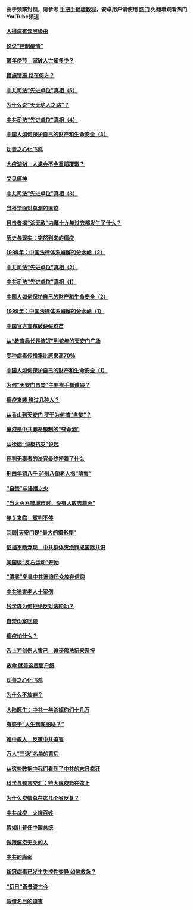 #### 由于频繁封锁，请参考 [手把手翻墙教程](https://github.com/gfw-breaker/guides/wiki/)，安卓用户请使用 [网门](https://github.com/gfw-breaker/nogfw/blob/master/dl.md?t=02190400) 免翻墙观看热门YouTube频道 

#### [人得病有深层缘由](../pages/19/420864.md?t=02190400) 

#### [说说“控制疫情”](../pages/19/420831.md?t=02190400) 

#### [离年傍节　家破人亡知多少？](../pages/19/420563.md?t=02190400) 

#### [措施错施  路在何方？](../pages/19/420076.md?t=02190400) 

#### [中共司法“先进单位”真相（5）](../pages/19/419453.md?t=02190400) 

#### [为什么说“天无绝人之路”？](../pages/19/419618.md?t=02190400) 

#### [中共司法“先进单位”真相（4）](../pages/19/419452.md?t=02190400) 

#### [中国人如何保护自己的财产和生命安全（3）](../pages/19/419405.md?t=02190400) 

#### [劝善之心化飞鸿](../pages/19/418758.md?t=02190400) 

#### [大疫汹汹　人类会不会重蹈覆辙？](../pages/19/419691.md?t=02190400) 

#### [又见瘟神](../pages/19/419225.md?t=02190400) 

#### [中共司法“先进单位”真相（3）](../pages/19/419451.md?t=02190400) 

#### [当科学面对莫测的瘟疫](../pages/19/419625.md?t=02190400) 

#### [目击者揭“杀无赦”内幕十九年过去都发生了什么？](../pages/19/419617.md?t=02190400) 

#### [历史与现实：突然到来的瘟疫](../pages/19/419619.md?t=02190400) 

#### [1999年：中国法律体系崩解的分水岭（2）](../pages/19/419455.md?t=02190400) 

#### [中共司法“先进单位”真相（2）](../pages/19/419450.md?t=02190400) 

#### [中共司法“先进单位”真相（1）](../pages/19/419449.md?t=02190400) 

#### [中国人如何保护自己的财产和生命安全（2）](../pages/19/419404.md?t=02190400) 

#### [1999年：中国法律体系崩解的分水岭（1）](../pages/19/419454.md?t=02190400) 

#### [中国官方宣布破获假疫苗](../pages/19/419504.md?t=02190400) 

#### [从“教育局长是流氓”到蛇年的天安门广场](../pages/19/419470.md?t=02190400) 

#### [变种病毒传播率比原来高70％](../pages/19/419456.md?t=02190400) 

#### [中国人如何保护自己的财产和生命安全（1）](../pages/19/419403.md?t=02190400) 

#### [为何“天安门自焚”主要推手都遭殃？](../pages/19/419348.md?t=02190400) 

#### [瘟疫来袭 绕过几种人？](../pages/19/419349.md?t=02190400) 

#### [从香山到天安门 罗干为何搞“自焚”？](../pages/19/419270.md?t=02190400) 

#### [瘟疫是中共罪恶酿制的“夺命酒”](../pages/19/419223.md?t=02190400) 

#### [从徐栩“消极抗灾”说起](../pages/19/419224.md?t=02190400) 

#### [诬判无辜者的法官最终捞着了什么](../pages/19/419268.md?t=02190400) 

#### [刑四年罚八千 泸州八旬老人指“陷害”](../pages/19/419232.md?t=02190400) 

#### [“自焚”与插播之火](../pages/19/419226.md?t=02190400) 

#### [“当大火吞噬城市时，没有人敢去救火”](../pages/19/419077.md?t=02190400) 

#### [年关来临　冤判不停](../pages/19/419093.md?t=02190400) 

#### [回顾|天安门是“最大的摄影棚”](../pages/19/380866.md?t=02190400) 

#### [证据不断浮现　中共群体灭绝罪成国际共识](../pages/19/419031.md?t=02190400) 

#### [美国版“反右运动”开始](../pages/19/419030.md?t=02190400) 

#### [“清零”突显中共逼迫民众放弃信仰](../pages/19/418995.md?t=02190400) 

#### [中共迫害老人十案例](../pages/19/418831.md?t=02190400) 

#### [钱学森为何拒绝反对法轮功？](../pages/19/418905.md?t=02190400) 

#### [自焚伪案回顾](../pages/19/418799.md?t=02190400) 

#### [瘟疫怕什么？](../pages/19/418800.md?t=02190400) 

#### [舌上刀剑伤人害己　诽谤佛法招来恶报](../pages/19/418731.md?t=02190400) 

#### [救命 就差这层窗户纸](../pages/19/418706.md?t=02190400) 

#### [劝善之心化飞鸿](../pages/19/416766.md?t=02190400) 

#### [为什么不放弃？](../pages/19/418691.md?t=02190400) 

#### [大陆医生：中共一年杀掉你们十几万](../pages/19/418670.md?t=02190400) 

#### [有感于“人生到底图啥？”](../pages/19/418624.md?t=02190400) 

#### [难中救人　反遭中共迫害](../pages/19/418414.md?t=02190400) 

#### [万人“三退”名单的背后](../pages/19/418505.md?t=02190400) 

#### [从这些数据中我们看到了中共的末日疯狂](../pages/19/418420.md?t=02190400) 

#### [科学与预言交汇：特大瘟疫箭在弦上](../pages/19/418266.md?t=02190400) 

#### [为什么疫情总在这几个省反复？](../pages/19/418219.md?t=02190400) 

#### [中共战疫　火烧百姓](../pages/19/418220.md?t=02190400) 

#### [假如川普任中国总统](../pages/19/418174.md?t=02190400) 

#### [做跟瘟疫无关的人](../pages/19/418171.md?t=02190400) 

#### [中共的脆弱](../pages/19/418196.md?t=02190400) 

#### [新冠病毒已发生失控性变异 如何救急？](../pages/19/418032.md?t=02190400) 

#### [“幻日”奇景说古今](../pages/19/418033.md?t=02190400) 

#### [假借名目的迫害](../pages/19/418055.md?t=02190400) 

